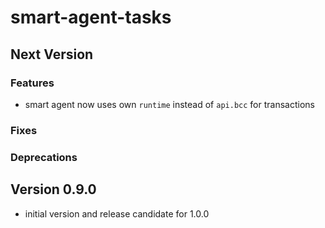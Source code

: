# smart-agent-tasks

## Next Version
### Features
- smart agent now uses own `runtime` instead of `api.bcc` for transactions

### Fixes
### Deprecations


## Version 0.9.0
- initial version and release candidate for 1.0.0
